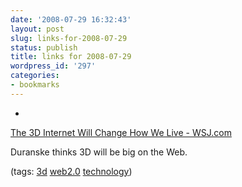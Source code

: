 ```yaml
---
date: '2008-07-29 16:32:43'
layout: post
slug: links-for-2008-07-29
status: publish
title: links for 2008-07-29
wordpress_id: '297'
categories:
- bookmarks
---
```



	
  * 
		

[The 3D Internet Will Change How We Live - WSJ.com](http://online.wsj.com/article/SB121625069754060057.html?mod=todays_us_opinion)


		

Duranske thinks 3D will be big on the Web.


		

(tags: [3d](http://del.icio.us/eob/3d) [web2.0](http://del.icio.us/eob/web2.0) [technology](http://del.icio.us/eob/technology))


	



